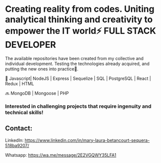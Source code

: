 # Creating reality from codes. Uniting analytical thinking and creativity to empower the IT world⚡ FULL STACK DEVELOPER
The available repositories have been created from my collective and individual development. Testing the technologies already acquired, and putting the new ones into practice🌱.

🎯 Javascript| NodeJS | Express | Sequelize | SQL | PostgreSQL | React | Redux | HTML  

🔜 MongoDB | Mongoose | PHP
  

### Interested in challenging projects that require ingenuity and technical skills!
 

## Contact: 
LinkedIn: https://www.linkedin.com/in/mary-laura-betancourt-sequera-518ba9207/  

Whatsapp: https://wa.me/message/2E2VGQWY35LFA1
